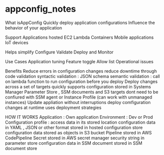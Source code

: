 # appconfig_notes

What isAppConfig 
    Quickly deploy application configurations
    Influence the behavior of your application
    
 Support Applications hosted 
     EC2
     Lambda
     Containers
     Mobile applications
     IoT devices
  
 Helps simplify 
    Configure
    Validate
    Deploy and Monitor
    
 Use Cases 
    Application tuning
    Feature toggle
    Allow list
    Operational issues
    
 Benefits 
   Reduce errors in configuration changes
       reduce downtime through code validation
             syntactic validation : JSON schema
             semantic validation  : call on lambda function to run configuration before you deploy
   Deploy changes across a set of targets quickly
       supports configuration stored in Systems Manager Parameter Store , SSM documents and S3
       targets dont need to be confiured with SSM agent or Instance Profile (can work with unmanaged instances)
   Update appliation without interruptions
       deploy comfiguration changes at runtime
       uses deployment strategies
       

HOW IT WORKS 
  Application  : Own application 
  Environment  : Dev or Prod
  Configuration profile :   access data in its stored location
          configuration data in YAML , JSON or other format stored in hosted configuration store
          configuration data stored as objects in S3 bucket
          Pipeline stored in AWS CodePipeline
          Secret stored in AWS secret manager
          security string in parameter store
          configuration data in SSM document stored in SSM document store

